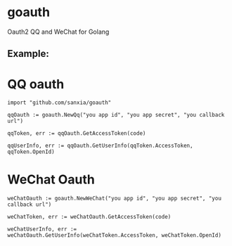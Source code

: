 # goauth
Oauth2 QQ and WeChat for Golang

Example:
---------------

QQ oauth
=====
```
import "github.com/sanxia/goauth"

qqOauth := goauth.NewQq("you app id", "you app secret", "you callback url")

qqToken, err := qqOauth.GetAccessToken(code)

qqUserInfo, err := qqOauth.GetUserInfo(qqToken.AccessToken, qqToken.OpenId)
```


WeChat Oauth
=====
```
weChatOauth := goauth.NewWeChat("you app id", "you app secret", "you callback url")

weChatToken, err := weChatOauth.GetAccessToken(code)

weChatUserInfo, err := weChatOauth.GetUserInfo(weChatToken.AccessToken, weChatToken.OpenId)

```